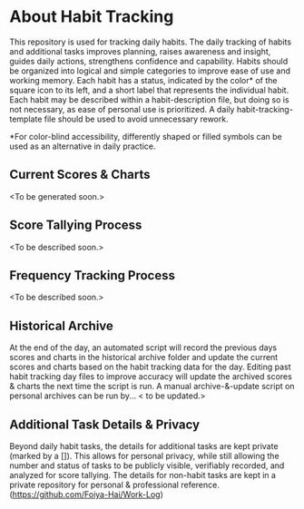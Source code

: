 # About Habit Tracking
This repository is used for tracking daily habits. The daily tracking of habits and additional tasks improves planning, raises awareness and insight, guides daily actions, strengthens confidence and capability. Habits should be organized into logical and simple categories to improve ease of use and working memory. Each habit has a status, indicated by the color\* of the square icon to its left, and a short label that represents the individual habit. Each habit may be described within a habit-description file, but doing so is not necessary, as ease of personal use is prioritized. A daily habit-tracking-template file should be used to avoid unnecessary rework.

\*For color-blind accessibility, differently shaped or filled symbols can be used as an alternative in daily practice.

## Current Scores & Charts
\<To be generated soon.\>

## Score Tallying Process
\<To be described soon.\>

## Frequency Tracking Process
\<To be described soon.\>

## Historical Archive
At the end of the day, an automated script will record the previous days scores and charts in the historical archive folder and update the current scores and charts based on the habit tracking data for the day. Editing past habit tracking day files to improve accuracy will update the archived scores & charts the next time the script is run. A manual archive-&-update script on personal archives can be run by... \< to be updated.\>

## Additional Task Details & Privacy
Beyond daily habit tasks, the details for additional tasks are kept private (marked by a []). This allows for personal privacy, while still allowing the number and status of tasks to be publicly visible, verifiably recorded, and analyzed for score tallying. The details for non-habit tasks are kept in a private repository for personal & professional reference. (https://github.com/Foiya-Hai/Work-Log)
